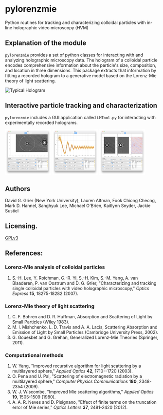# pylorenzmie

Python routines for tracking and characterizing colloidal particles
with in-line holographic video microscopy (HVM)

## Explanation of the module
`pylorenzmie` provides a set of python classes for interacting with and
analyzing holographic microscopy data. The hologram of a colloidal
particle encodes comprehensive information about the particle's size,
composition, and location in three dimensions. This package extracts
that information by fitting a recorded hologram to a generative model
based on the Lorenz-Mie theory of light scattering.

<img src="docs/tutorials/crop.png" alt="Typical Hologram"
width="200"/>

## Interactive particle tracking and characterization
`pylorenzmie` includes a GUI application called `LMTool.py`
for interacting with experimentally recorded holograms.

<img src="docs/lmtool/LMTool_ImageWidget.png" alt="LMTool image
screen" width="30%"/>
<img src="docs/lmtool/LMTool_ProfileWidget.png" alt="LMTool profile
screen" width="30%"/>
<img src="docs/lmtool/LMTool_FitWidget.png" alt="LMTool fit
screen" width="30%"/>

## Authors
David G. Grier (New York University), Lauren Altman, Fook Chiong Cheong, 
Mark D. Hannel, Sanghyuk Lee, Michael O'Brien, Kaitlynn Snyder, Jackie Sustiel

## Licensing.
[GPLv3](https://www.gnu.org/licenses/gpl-3.0.html)

## References:
### Lorenz-Mie analysis of colloidal particles
1. S.-H. Lee, Y. Roichman, G.-R. Yi, S.-H. Kim, S.-M. Yang,
   A. van Blaaderen, P. van Oostrum and D. G. Grier,
   "Characterizing and tracking single colloidal particles with video
   holographic microscopy,"
   _Optics Express_ **15**, 18275-18282 (2007).

### Lorenz-Mie theory of light scattering
1. C. F. Bohren and D. R. Huffman, Absorption and Scattering of Light
   by Small Particles (Wiley 1983).
1. M. I. Mishchenko, L. D. Travis and A. A. Lacis, Scattering
   Absorption and Emission of Light by Small Particles (Cambridge
   University Press, 2002).
1. G. Gouesbet and G. Gréhan, Generalized Lorenz-Mie Theories
   (Springer, 2011).

### Computational methods
1. W. Yang, "Improved recurstive algorithm for light scattering
   by a multilayered sphere," _Applied Optics_ **42**, 1710--1720 (2003).
1. O. Pena and U. Pal, "Scattering of electromagnetic radiation
   by a multilayered sphere," _Computer Physics Communications_
   **180**, 2348-2354 (2009).
1. W. J. Wiscombe, "Improved Mie scattering algorithms,"
   _Applied Optics_ **19**, 1505-1509 (1980).
1. A. A. R. Neves and D. Pisignano, "Effect of finite terms on the
   truncation error of Mie series," _Optics Letters_ **37**,
   2481-2420 (2012).

